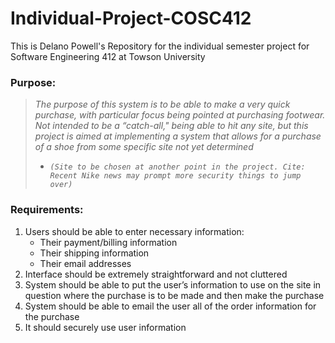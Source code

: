 # Individual-Project-COSC412
This is Delano Powell's Repository for the individual semester project for Software Engineering 412 at Towson University

### Purpose: 
>*The purpose of this system is to be able to make a very quick purchase, with particular focus being pointed at purchasing footwear. Not intended to be a “catch-all," being able to hit any site, but this project is aimed at implementing a system that allows for a purchase of a shoe from some specific site not yet determined*
> - *`(Site to be chosen at another point in the project. Cite: Recent Nike news may prompt more security things to jump over)`*

### Requirements: 
1. Users should be able to enter necessary information:
    - Their payment/billing information
    - Their shipping information
    - Their email addresses
2. Interface should be extremely straightforward and not cluttered
3. System should be able to put the user’s information to use on the site in question where the purchase is to be made and then make the purchase
4. System should be able to email the user all of the order information for the purchase
5. It should securely use user information
